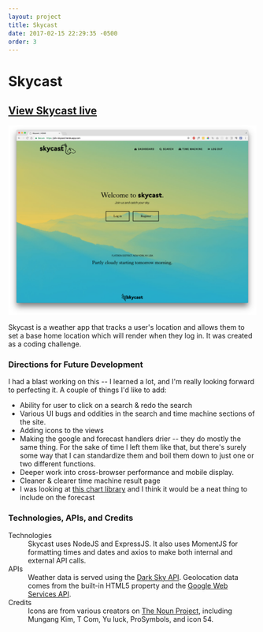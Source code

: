 ```yaml
---
layout: project
title: Skycast
date: 2017-02-15 22:29:35 -0500
order: 3
---
```


# Skycast

## [View Skycast live](https://jsilv-skycast.herokuapp.com/)

![Skycast](https://github.com/jlr7245/skycast/raw/master/public/images/skycast-screenshot.png)

Skycast is a weather app that tracks a user's location and allows them to set a base home location which will render when they log in. It was created as a coding challenge.


### Directions for Future Development

I had a blast working on this -- I learned a lot, and I'm really looking forward to perfecting it. A couple of things I'd like to add:

- Ability for user to click on a search & redo the search
- Various UI bugs and oddities in the search and time machine sections of the site.
- Adding icons to the views
- Making the google and forecast handlers drier -- they do mostly the same thing. For the sake of time I left them like that, but there's surely some way that I can standardize them and boil them down to just one or two different functions.
- Deeper work into cross-browser performance and mobile display.
- Cleaner & clearer time machine result page
- I was looking at [this chart library](http://canvasjs.com/) and I think it would be a neat thing to include on the forecast

### Technologies, APIs, and Credits

<dl>
<dt>Technologies</dt>
<dd>Skycast uses NodeJS and ExpressJS. It also uses MomentJS for formatting times and dates and axios to make both internal and external API calls.</dd>
<dt>APIs</dt>
<dd>Weather data is served using the <a href='https://darksky.net/dev/'>Dark Sky API</a>. Geolocation data comes from the built-in HTML5 property and the <a href='https://developers.google.com/maps/web-services/' target='_blank'>Google Web Services API</a>.</dd>
<dt>Credits</dt>
<dd>Icons are from various creators on <a href='http://thenounproject.com' target='_blank'>The Noun Project</a>, including Mungang Kim, T Com, Yu luck, ProSymbols, and icon 54.</dd>
</dl>